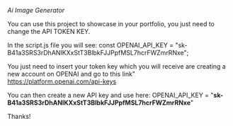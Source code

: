 *Ai Image Generator*

You can use this project to showcase in your portfolio, you just need to change the API TOKEN KEY.

In the script.js file you will see: const OPENAI_API_KEY = "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";

You just need to insert your token key which you will receive are creating a new account on OPENAI and go to this link" https://platform.openai.com/api-keys

You can then create a new API key and use here: OPENAI_API_KEY = "**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**"

Thanks!
